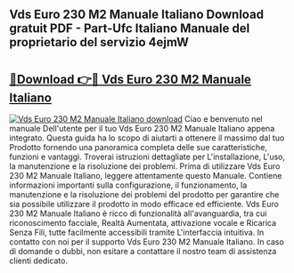 ## Vds Euro 230 M2 Manuale Italiano Download gratuit PDF - Part-Ufc Italiano Manuale del proprietario del servizio 4ejmW

# <h2><a href="http://dfgav4f.blite.top/?on=Vds+Euro+230+M2+Manuale+Italiano">🔗Download 👉🔴 Vds Euro 230 M2 Manuale Italiano</a></h2>

[![Vds Euro 230 M2 Manuale Italiano download](https://i.imgur.com/lujVjoI.png)](http://dfgav4f.blite.top/?on=Vds+Euro+230+M2+Manuale+Italiano)
Ciao e benvenuto nel manuale Dell'utente per il tuo Vds Euro 230 M2 Manuale Italiano appena integrato. Questa guida ha lo scopo di aiutarti a ottenere il massimo dal tuo Prodotto fornendo una panoramica completa delle sue caratteristiche, funzioni e vantaggi. Troverai istruzioni dettagliate per L'installazione, L'uso, la manutenzione e la risoluzione dei problemi. Prima di utilizzare Vds Euro 230 M2 Manuale Italiano, leggere attentamente questo Manuale. Contiene informazioni importanti sulla configurazione, il funzionamento, la manutenzione e la risoluzione dei problemi del prodotto per garantire che sia possibile utilizzare il prodotto in modo efficace ed efficiente. Vds Euro 230 M2 Manuale Italiano è ricco di funzionalità all'avanguardia, tra cui riconoscimento facciale, Realtà Aumentata, attivazione vocale e Ricarica Senza Fili, tutte facilmente accessibili tramite L'interfaccia intuitiva. In contatto con noi per il supporto Vds Euro 230 M2 Manuale Italiano. In caso di domande o dubbi, non esitare a contattare il nostro team di assistenza clienti dedicato.
